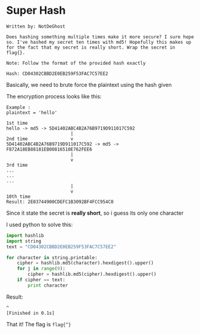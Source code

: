 # Super Hash
```
Written by: NotDeGhost

Does hashing something multiple times make it more secure? I sure hope so. I've hashed my secret ten times with md5! Hopefully this makes up for the fact that my secret is really short. Wrap the secret in flag{}.

Note: Follow the format of the provided hash exactly

Hash: CD04302CBBD2E0EB259F53FAC7C57EE2
```

Basically, we need to brute force the plaintext using the hash given

The encryption process looks like this:
```
Example :
plaintext = 'hello'

1st time
hello -> md5 -> 5D41402ABC4B2A76B9719D911017C592 
						|
2nd time                v
5D41402ABC4B2A76B9719D911017C592 -> md5 -> F872A18EB88181EB00816510E762FEE6
						|
						v
3rd time
...
...
...
						|
						v
10th time
Result: 2E03744900CDEFC1B3092BF4FCC954C0
```

Since it state the secret is **really short**, so i guess its only one character

I used python to solve this:
```python
import hashlib
import string
text = "CD04302CBBD2E0EB259F53FAC7C57EE2"

for character in string.printable:
	cipher = hashlib.md5(character).hexdigest().upper()
	for j in range(9):
		cipher = hashlib.md5(cipher).hexdigest().upper()
	if cipher == text:
		print character
```
Result:
```
^
[Finished in 0.1s]
```

That it! The flag is `flag{^}`
